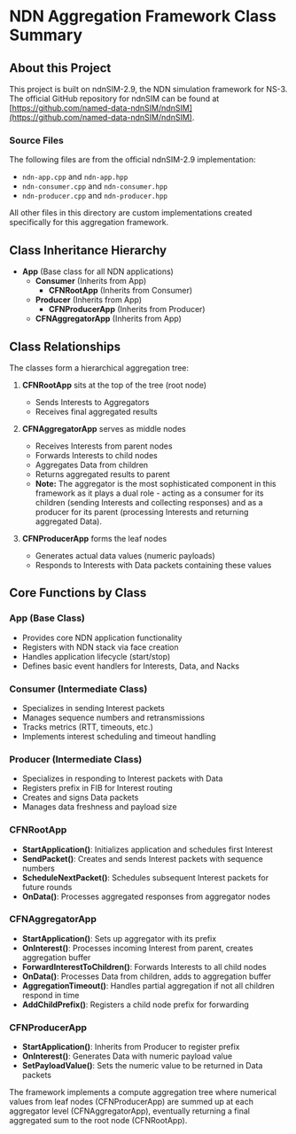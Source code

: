 # NDN Aggregation Framework Class Summary

## About this Project
This project is built on ndnSIM-2.9, the NDN simulation framework for NS-3. The official GitHub repository for ndnSIM can be found at [https://github.com/named-data-ndnSIM/ndnSIM](https://github.com/named-data-ndnSIM/ndnSIM).

### Source Files
The following files are from the official ndnSIM-2.9 implementation:
- `ndn-app.cpp` and `ndn-app.hpp`
- `ndn-consumer.cpp` and `ndn-consumer.hpp`
- `ndn-producer.cpp` and `ndn-producer.hpp`

All other files in this directory are custom implementations created specifically for this aggregation framework.

## Class Inheritance Hierarchy

- **App** (Base class for all NDN applications)
  - **Consumer** (Inherits from App)
    - **CFNRootApp** (Inherits from Consumer)
  - **Producer** (Inherits from App)
    - **CFNProducerApp** (Inherits from Producer)
  - **CFNAggregatorApp** (Inherits from App)

## Class Relationships

The classes form a hierarchical aggregation tree:

1. **CFNRootApp** sits at the top of the tree (root node)
   - Sends Interests to Aggregators
   - Receives final aggregated results

2. **CFNAggregatorApp** serves as middle nodes
   - Receives Interests from parent nodes
   - Forwards Interests to child nodes
   - Aggregates Data from children
   - Returns aggregated results to parent
   - **Note:** The aggregator is the most sophisticated component in this framework as it plays a dual role - acting as a consumer for its children (sending Interests and collecting responses) and as a producer for its parent (processing Interests and returning aggregated Data).

3. **CFNProducerApp** forms the leaf nodes
   - Generates actual data values (numeric payloads)
   - Responds to Interests with Data packets containing these values

## Core Functions by Class

### App (Base Class)
- Provides core NDN application functionality
- Registers with NDN stack via face creation
- Handles application lifecycle (start/stop)
- Defines basic event handlers for Interests, Data, and Nacks

### Consumer (Intermediate Class)
- Specializes in sending Interest packets
- Manages sequence numbers and retransmissions
- Tracks metrics (RTT, timeouts, etc.)
- Implements interest scheduling and timeout handling

### Producer (Intermediate Class)
- Specializes in responding to Interest packets with Data
- Registers prefix in FIB for Interest routing
- Creates and signs Data packets
- Manages data freshness and payload size

### CFNRootApp
- **StartApplication()**: Initializes application and schedules first Interest
- **SendPacket()**: Creates and sends Interest packets with sequence numbers
- **ScheduleNextPacket()**: Schedules subsequent Interest packets for future rounds
- **OnData()**: Processes aggregated responses from aggregator nodes

### CFNAggregatorApp
- **StartApplication()**: Sets up aggregator with its prefix
- **OnInterest()**: Processes incoming Interest from parent, creates aggregation buffer
- **ForwardInterestToChildren()**: Forwards Interests to all child nodes
- **OnData()**: Processes Data from children, adds to aggregation buffer
- **AggregationTimeout()**: Handles partial aggregation if not all children respond in time
- **AddChildPrefix()**: Registers a child node prefix for forwarding

### CFNProducerApp
- **StartApplication()**: Inherits from Producer to register prefix
- **OnInterest()**: Generates Data with numeric payload value
- **SetPayloadValue()**: Sets the numeric value to be returned in Data packets

The framework implements a compute aggregation tree where numerical values from leaf nodes (CFNProducerApp) are summed up at each aggregator level (CFNAggregatorApp), eventually returning a final aggregated sum to the root node (CFNRootApp).